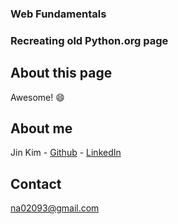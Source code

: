 ### Web Fundamentals
### Recreating old Python.org page

## About this page

Awesome! 😄

## About me
Jin Kim - [Github](https://github.com/kimjin-012) - [LinkedIn](https://www.linkedin.com/in/jin-kim-code/)

## Contact
na02093@gmail.com
